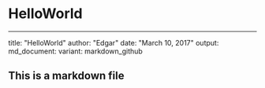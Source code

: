 # HelloWorld

---
title: "HelloWorld"
author: "Edgar"
date: "March 10, 2017"
output:
  md_document:
    variant: markdown_github

## This is a markdown file


